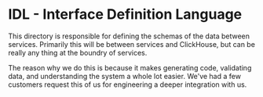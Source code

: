# IDL - Interface Definition Language

This directory is responsible for defining the schemas of the data between services.
Primarily this will be between services and ClickHouse, but can be really any thing at the boundry of services.

The reason why we do this is because it makes generating code, validating data, and understanding the system a whole lot
easier. We've had a few customers request this of us for engineering a deeper integration with us.
